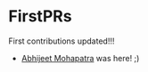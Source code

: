 # FirstPRs

First contributions updated!!!
- [Abhijeet Mohapatra](https://github.com/abhiwin2010) was here! ;)
